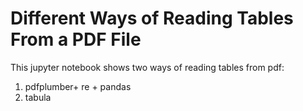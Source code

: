 # Different Ways of Reading Tables From a PDF File

This jupyter notebook shows two ways of reading tables from pdf: 
1. pdfplumber+ re + pandas 
2. tabula
